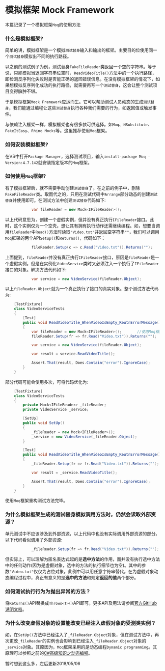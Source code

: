 # 模拟框架 Mock Framework
本篇记录了一个模拟框架`Moq`的使用方法

### 什么是模拟框架?
简单的讲，模拟框架是一个模拟`测试替身`输入和输出的框架。主要目的位使用同一个`测试替身`模拟出不同的执行路径。

以之前的测试例子为例，测试替身`FakeFileReader`类返回一个空的字符串。等于说，只能模拟当返回字符串位空时，`ReadVideoTitle()`方法中的一个执行路径，即检测反序列化失败时是否能正确的返回错误信息。在没有模拟框架的情况下，如果想模拟反序列化成功的执行路径，就需要再写一个`测试替身`，这会让整个测试项目变得臃肿不堪。

于是模拟框架`Mock Framework`应运而生。它可以帮助测试人员动态的生成`测试替身`，我们能通过编程让这些`测试替身`执行各种我们需要的行为，如返回值或触发事件。

与依赖注入框架一样，模拟框架也有很多款可供选择。如`Moq`、`NSubstitute`、`FakeItEasy`、`Rhino Mocks`等。这里推荐使用`Moq`框架。

### 如何安装模拟框架?
在VS中打开`Package Manager`，选择测试项目，输入`install-package Moq -Version:4.7.142`就安装指定版本的`Moq`框架。

### 如何使用`Moq`框架?
有了模拟框架后，就不需要手动创建`测试替身`了。在之前的例子中，删除`FakeFileReader`类。取而代之的，只用在测试代码中`Arrange`部分动态的创建`测试替身`并使用即可。在测试方法中创建`测试替身`代码如下:
```c#
            var fileReader = new Mock<IFileReader>();
```
以上代码意思为，创建一个虚假实例，但并没有真正执行`IFileReader`接口。此时，这个实例仅为一个空壳，想让其有拥有执行动作还需继续编程。如，想要当调用`fileReader`中`Read()`方法时读取`"Video.txt"`并返回空字符串`""`，我们可以调用`Moq`框架的两个API`Setup()`和`Returns()`，代码如下：
```c#
            fileReader.Setup(c => c.Read("Video.txt")).Returns("");
```
上面提到，`fileReader`并没有真正执行`IFileReader`接口，原因是`fileReader`是一个虚假实例。但是在实例化`VideoService`类时又必须注入一个执行了`IFileReader`接口的对象。解决方法代码如下:
```c#
            var service = new VideoService(fileReader.Object);
```
以上`fileReader.Object`就为一个真正执行了接口的真实对象。整个测试方法代码为:
```c#
    [TestFixture]
    class VideoServiceTests
    {
        [Test]
        public void ReadVideoTitle_WhenVideoIsEmpty_ReutnErrorMessage()
        {
            var fileReader = new Mock<IFileReader>();       //使用Moq框架建立虚假实例
            fileReader.Setup(fr => fr.Read("Video.txt")).Returns("");     //动态编程虚假示例，通过匿名表达式模拟调用方法，并按需求编写返回值

            var service = new VideoService(fileReader.Object);          //向构造器注入虚假实例的真实对象

            var result = service.ReadVideoTitle();

            Assert.That(result, Does.Contain("error").IgnoreCase);
        }
    }
```
部分代码可能会使用多次，可将代码优化为:
```c#
    [TestFixture]
    class VideoServiceTests
    {
        private Mock<IFileReader> _fileReader;
        private VideoService _service;

        [SetUp]
        public void SetUp()
        {
            _fileReader = new Mock<IFileReader>();
            _service = new VideoService(_fileReader.Object);
        }

        [Test]
        public void ReadVideoTitle_WhenVideoIsEmpty_ReutnErrorMessage()
        {
            _fileReader.Setup(fr => fr.Read("Video.txt")).Returns("");

            var result = _service.ReadVideoTitle();

            Assert.That(result, Does.Contain("error").IgnoreCase);
        }
    }
```
使用`Moq`框架重构测试方法完毕。

### 为什么模拟框架生成的测试替身模拟调用方法时，仍然会读取外部资源？
单元测试中不应该涉及到外部资源，以上代码中也没有实际调用外部资源的部分。以下代码看似调用了外部资源:
```c#
            _fileReader.Setup(fr => fr.Read("Video.txt")).Returns("");
```
但实际上，可以理解为匿名表达式起的是**选中方法**的作用，而并没有执行选中方法中的任何动作(因为是虚假对象，选中的方法的执行细节也为空)。其中的参数`"Video.txt"`仅仅为占位对象，此例中可以用任意字符串替代。在为虚假对象动态编程过程中，真正有意义的是**选中的方法**和规定**返回的值**两个部分。

### 如何测试执行行为为抛出异常的方法？
将`Returns()`API替换成`Throws<T>()`API即可。更多API及用法请参阅[官方GitHub说明文档](https://github.com/Moq/moq4/wiki/Quickstart)。

### 为什么改变虚假对象的设置能改变已经注入虚假对象的受测类实例？
如，在`SetUp()`方法中已经注入了`_fileReader.Object`对象，但在测试方法中，再次更改`_fileReader`的实例也会影响到已经注入`_fileReader.Object`对象的`_service`对象。其原因为，`Moq`框架采用的是动态编程`Dynamic programming`。其原理可以参照之前的[C#高级知识之动态编程](https://github.com/sdw283074970/CS_Advanced_LearningNote/blob/master/8.%E5%8A%A8%E6%80%81%E7%89%B9%E6%80%A7Dynamic.md)。

暂时想到这么多，左后更新2018/05/06
